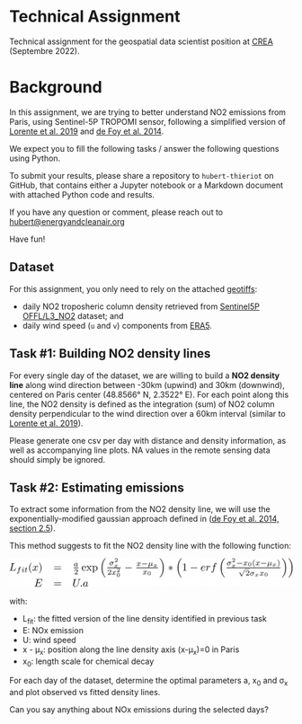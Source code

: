 # Technical Assignment

Technical assignment for the geospatial data scientist position at [CREA](https://energyandcleanair.org) (Septembre 2022).

# Background

In this assignment, we are trying to better understand NO2 emissions from Paris, using Sentinel-5P TROPOMI sensor, following a simplified version of [Lorente et al. 2019](http://www.nature.com/articles/s41598-019-56428-5) and [de Foy et al. 2014](http://dx.doi.org/10.1016/j.atmosenv.2014.08.051).

We expect you to fill the following tasks / answer the following questions using Python.

To submit your results, please share a repository to `hubert-thieriot` on GitHub, that contains either a Jupyter notebook or a Markdown document with attached Python code and results.

If you have any question or comment, please reach out to [hubert@energyandcleanair.org](mailto:hubert@energyandcleanair.org)

Have fun!

## Dataset

For this assignment, you only need to rely on the attached [geotiffs](data/):

- daily NO2 troposheric column density retrieved from [Sentinel5P OFFL/L3_NO2](https://developers.google.com/earth-engine/datasets/catalog/COPERNICUS_S5P_OFFL_L3_NO2) dataset; and
- daily wind speed (`u` and `v`) components from [ERA5](https://developers.google.com/earth-engine/datasets/catalog/ECMWF_ERA5_DAILY).


## Task #1: Building NO2 density lines
For every single day of the dataset, we are willing to build a **NO2 density line** along wind direction between -30km (upwind) and 30km (downwind), centered on Paris center (48.8566° N, 2.3522° E). For each point along this line, the NO2 density is defined as the integration (sum) of NO2 column density perpendicular to the wind direction over a 60km interval (similar to [Lorente et al. 2019](http://www.nature.com/articles/s41598-019-56428-5)).

Please generate one csv per day with distance and density information, as well as accompanying line plots. NA values in the remote sensing data should simply be ignored.

## Task #2: Estimating emissions
To extract some information from the NO2 density line, we will use the exponentially-modified gaussian approach defined in ([de Foy et al. 2014, section 2.5](http://acmg.seas.harvard.edu/publications/aqast/articles/defoy_et_al_2014_ae.pdf)).

This method suggests to fit the NO2 density line with the following function:

![equation](equation.png)

with:

- L<sub>fit</sub>: the fitted version of the line density identified in previous task
- E: NOx emission
- U: wind speed
- x - µ<sub>x</sub>: position along the line density axis (x-µ<sub>x</sub>)=0 in Paris
- x<sub>0</sub>: length scale for chemical decay

For each day of the dataset, determine the optimal parameters a, x<sub>0</sub> and σ<sub>x</sub> and plot observed vs fitted density lines.

Can you say anything about NOx emissions during the selected days?
